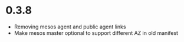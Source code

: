 # 0.3.8
* Removing mesos agent and public agent links
* Make mesos master optional to support different AZ in old manifest
